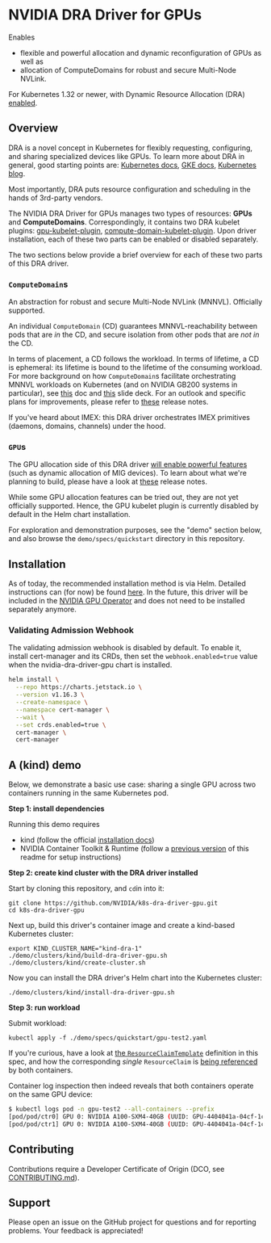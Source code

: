 # NVIDIA DRA Driver for GPUs

Enables

* flexible and powerful allocation and dynamic reconfiguration of GPUs as well as
* allocation of ComputeDomains for robust and secure Multi-Node NVLink.

For Kubernetes 1.32 or newer, with Dynamic Resource Allocation (DRA) [enabled](https://kubernetes.io/docs/concepts/scheduling-eviction/dynamic-resource-allocation/#enabling-dynamic-resource-allocation).

## Overview

DRA is a novel concept in Kubernetes for flexibly requesting, configuring, and sharing specialized devices like GPUs.
To learn more about DRA in general, good starting points are: [Kubernetes docs](https://kubernetes.io/docs/concepts/scheduling-eviction/dynamic-resource-allocation/), [GKE docs](https://cloud.google.com/kubernetes-engine/docs/concepts/about-dynamic-resource-allocation), [Kubernetes blog](https://kubernetes.io/blog/2025/05/01/kubernetes-v1-33-dra-updates/).

Most importantly, DRA puts resource configuration and scheduling in the hands of 3rd-party vendors.

The NVIDIA DRA Driver for GPUs manages two types of resources: **GPUs** and **ComputeDomains**. Correspondingly, it contains two DRA kubelet plugins: [gpu-kubelet-plugin](https://github.com/NVIDIA/k8s-dra-driver-gpu/tree/main/cmd/gpu-kubelet-plugin), [compute-domain-kubelet-plugin](https://github.com/NVIDIA/k8s-dra-driver-gpu/tree/main/cmd/compute-domain-kubelet-plugin). Upon driver installation, each of these two parts can be enabled or disabled separately.

The two sections below provide a brief overview for each of these two parts of this DRA driver.

### `ComputeDomain`s

An abstraction for robust and secure Multi-Node NVLink (MNNVL). Officially supported.

An individual `ComputeDomain` (CD) guarantees MNNVL-reachability between pods that are _in_ the CD, and secure isolation from other pods that are _not in_ the CD.

In terms of placement, a CD follows the workload. In terms of lifetime, a CD is ephemeral: its lifetime is bound to the lifetime of the consuming workload.
For more background on how `ComputeDomain`s facilitate orchestrating MNNVL workloads on Kubernetes (and on NVIDIA GB200 systems in particular), see [this](https://docs.google.com/document/d/1PrdDofsPFVJuZvcv-vtlI9n2eAh-YVf_fRQLIVmDwVY/edit?tab=t.0#heading=h.qkogm924v5so) doc and [this](https://docs.google.com/presentation/d/1Xupr8IZVAjs5bNFKJnYaK0LE7QWETnJjkz6KOfLu87E/edit?pli=1&slide=id.g28ac369118f_0_1647#slide=id.g28ac369118f_0_1647) slide deck.
For an outlook and specific plans for improvements, please refer to [these](https://github.com/NVIDIA/k8s-dra-driver-gpu/releases/tag/v25.3.0-rc.3) release notes.

If you've heard about IMEX: this DRA driver orchestrates IMEX primitives (daemons, domains, channels) under the hood.

### `GPU`s

The GPU allocation side of this DRA driver [will enable powerful features](https://docs.google.com/document/d/1BNWqgx_SmZDi-va_V31v3DnuVwYnF2EmN7D-O_fB6Oo) (such as dynamic allocation of MIG devices).
To learn about what we're planning to build, please have a look at [these](https://github.com/NVIDIA/k8s-dra-driver-gpu/releases/tag/v25.3.0-rc.3) release notes.

While some GPU allocation features can be tried out, they are not yet officially supported.
Hence, the GPU kubelet plugin is currently disabled by default in the Helm chart installation.

For exploration and demonstration purposes, see the "demo" section below, and also browse the `demo/specs/quickstart` directory in this repository.

## Installation

As of today, the recommended installation method is via Helm.
Detailed instructions can (for now) be found [here](https://github.com/NVIDIA/k8s-dra-driver-gpu/discussions/249).
In the future, this driver will be included in the [NVIDIA GPU Operator](https://github.com/NVIDIA/gpu-operator) and does not need to be installed separately anymore.

### Validating Admission Webhook

The validating admission webhook is disabled by default. To enable it, install cert-manager and its CRDs, then set the `webhook.enabled=true` value when the nvidia-dra-driver-gpu chart is installed.

```bash
helm install \
  --repo https://charts.jetstack.io \
  --version v1.16.3 \
  --create-namespace \
  --namespace cert-manager \
  --wait \
  --set crds.enabled=true \
  cert-manager \
  cert-manager
```

## A (kind) demo

Below, we demonstrate a basic use case: sharing a single GPU across two containers running in the same Kubernetes pod.

**Step 1: install dependencies**

Running this demo requires
* kind (follow the official [installation docs](https://kind.sigs.k8s.io/docs/user/quick-start/#installation))
* NVIDIA Container Toolkit & Runtime (follow a [previous version](https://github.com/NVIDIA/k8s-dra-driver-gpu/blob/5a4717f1ea613ad47bafccb467582bf2425f20f1/README.md#demo) of this readme for setup instructions)

**Step 2: create kind cluster with the DRA driver installed**

Start by cloning this repository, and `cd`in into it:

```console
git clone https://github.com/NVIDIA/k8s-dra-driver-gpu.git
cd k8s-dra-driver-gpu
```

Next up, build this driver's container image and create a kind-based Kubernetes cluster:

```console
export KIND_CLUSTER_NAME="kind-dra-1"
./demo/clusters/kind/build-dra-driver-gpu.sh
./demo/clusters/kind/create-cluster.sh
```

Now you can install the DRA driver's Helm chart into the Kubernetes cluster:

```console
./demo/clusters/kind/install-dra-driver-gpu.sh
```

**Step 3: run workload**

Submit workload:

```console
kubectl apply -f ./demo/specs/quickstart/gpu-test2.yaml
```

If you're curious, have a look at [the `ResourceClaimTemplate`](https://github.com/jgehrcke/k8s-dra-driver-gpu/blob/526130fbaa3c8f5b1f6dcfd9ef01c9bdd5c229fe/demo/specs/quickstart/gpu-test2.yaml#L12) definition in this spec, and how the corresponding _single_ `ResourceClaim` is [being referenced](https://github.com/jgehrcke/k8s-dra-driver-gpu/blob/526130fbaa3c8f5b1f6dcfd9ef01c9bdd5c229fe/demo/specs/quickstart/gpu-test2.yaml#L46) by both containers.

Container log inspection then indeed reveals that both containers operate on the same GPU device:

```bash
$ kubectl logs pod -n gpu-test2 --all-containers --prefix
[pod/pod/ctr0] GPU 0: NVIDIA A100-SXM4-40GB (UUID: GPU-4404041a-04cf-1ccf-9e70-f139a9b1e23c)
[pod/pod/ctr1] GPU 0: NVIDIA A100-SXM4-40GB (UUID: GPU-4404041a-04cf-1ccf-9e70-f139a9b1e23c)
```

## Contributing

Contributions require a Developer Certificate of Origin (DCO, see [CONTRIBUTING.md](https://github.com/NVIDIA/k8s-dra-driver-gpu/blob/main/CONTRIBUTING.md)).

## Support

Please open an issue on the GitHub project for questions and for reporting problems.
Your feedback is appreciated!
